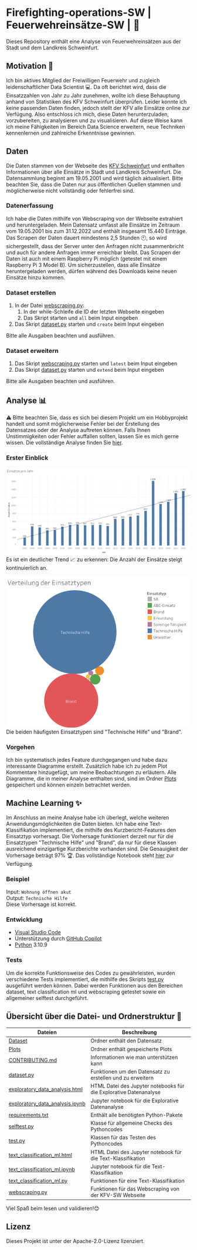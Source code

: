 # Firefighting-operations-SW | Feuerwehreinsätze-SW | 🚒

Dieses Repository enthält eine Analyse von Feuerwehreinsätzen aus der Stadt und dem Landkreis Schweinfurt.


## Motivation 🌱
Ich bin aktives Mitglied der Freiwilligen Feuerwehr und zugleich leidenschaftlicher Data Scientist 💻. Da oft berichtet wird, dass die Einsatzzahlen von Jahr zu Jahr zunehmen, wollte ich diese Behauptung anhand von Statistiken des KFV Schweinfurt überprüfen. Leider konnte ich keine passenden Daten finden, jedoch stellt der KFV alle Einsätze online zur Verfügung. Also entschloss ich mich, diese Daten herunterzuladen, vorzubereiten, zu analysieren und zu visualisieren. Auf diese Weise kann ich meine Fähigkeiten im Bereich Data Science erweitern, neue Techniken kennenlernen und zahlreiche Erkenntnisse gewinnen.


## Daten
Die Daten stammen von der Webseite des [KFV Schweinfurt](https://www.kfv-schweinfurt.de/index.php/einsaetze/einsatzarchiv "KFV Schweinfut Webseite") und enthalten Informationen über alle Einsätze in Stadt und Landkreis Schweinfurt. Die Datensammlung beginnt am 19.05.2001 und wird täglich aktualisiert. Bitte beachten Sie, dass die Daten nur aus öffentlichen Quellen stammen und möglicherweise nicht vollständig oder fehlerfrei sind.


### Datenerfassung
Ich habe die Daten mithilfe von Webscraping von der Webseite extrahiert und heruntergeladen. Mein Datensatz umfasst alle Einsätze im Zeitraum vom 19.05.2001 bis zum 31.12.2022 und enthält insgesamt 15.440 Einträge. Das Scrapen der Daten dauert mindestens 2,5 Stunden 🕙, so wird sichergestellt, dass der Server unter den Anfragen nicht zusammenbricht und auch für andere Anfragen immer erreichbar bleibt. Das Scrapen der Daten ist auch mit einem Raspberry Pi möglich (getestet mit einem Raspberry Pi 3 Model B). Um sicherzustellen, dass alle Einsätze heruntergeladen werden, dürfen während des Downloads keine neuen Einsätze hinzu kommen.

### Dataset erstellen
1. In der Datei [webscraping.py](webscraping.py):
   1. In der while-Schleife die ID der letzten Webseite eingeben
   2. Das Skript starten und `all` beim Input eingeben
2. Das Skript [dataset.py](dataset.py) starten und `create` beim Input eingeben

Bitte alle Ausgaben beachten und ausführen.

### Dataset erweitern
1. Das Skript [webscraping.py](webscraping.py) starten und `latest` beim Input eingeben
2. Das Skript [dataset.py](dataset.py) starten und `extend` beim Input eingeben


Bitte alle Ausgaben beachten und ausführen.


## Analyse 📊
⚠️ Bitte beachten Sie, dass es sich bei diesem Projekt um ein Hobbyprojekt handelt und somit möglicherweise Fehler bei der Erstellung des Datensatzes oder der Analyse auftreten können. Falls Ihnen Unstimmigkeiten oder Fehler auffallen sollten, lassen Sie es mich gerne wissen. Die vollständige Analyse finden Sie [hier](https://htmlpreview.github.io/?https://github.com/Chrissi2802/Firefighting-operations-SW/blob/main/exploratory_data_analysis.html).

### Erster Einblick
![Einsätze](./Plots/Tableau/einsaetze_pro_jahr.png "Einsätze pro Jahr") <br> 
Es ist ein deutlicher Trend 📈 zu erkennen: Die Anzahl der Einsätze steigt kontinuierlich an.

![Einsatztypen](./Plots/Tableau/einsatztypen.png "Einsatztypen") <br> 
Die beiden häufigsten Einsatztypen sind "Technische Hilfe" und "Brand".

### Vorgehen
Ich bin systematisch jedes Feature durchgegangen und habe dazu interessante Diagramme erstellt. Zusätzlich habe ich zu jedem Plot Kommentare hinzugefügt, um meine Beobachtungen zu erläutern. Alle Diagramme, die in meiner Analyse enthalten sind, sind im Ordner [Plots](Plots) gespeichert und können einzeln betrachtet werden.


## Machine Learning ✨
Im Anschluss an meine Analyse habe ich überlegt, welche weiteren Anwendungsmöglichkeiten die Daten bieten. Ich habe eine Text-Klassifikation implementiert, die mithilfe des Kurzbericht-Features den Einsatztyp vorhersagt. Die Vorhersage funktioniert derzeit nur für die Einsatztypen "Technische Hilfe" und "Brand", da nur für diese Klassen ausreichend einzigartige Kurzberichte vorhanden sind. Die Genauigkeit der Vorhersage beträgt 97% 🏆. Das vollständige Notebook steht [hier](https://htmlpreview.github.io/?https://github.com/Chrissi2802/Firefighting-operations-SW/blob/main/text_classification_ml.html) zur Verfügung.

### Beispiel
Input: `Wohnung öffnen akut` <br> 
Output: `Technische Hilfe` <br> 
Diese Vorhersage ist korrekt.


### Entwicklung
- [Visual Studio Code](https://code.visualstudio.com/)
- Unterstützung durch [GitHub Copilot](https://github.com/features/copilot)
- [Python](https://www.python.org/downloads/) 3.10.9

### Tests
Um die korrekte Funktionsweise des Codes zu gewährleisten, wurden verschiedene Tests implementiert, die mithilfe des Skripts [test.py](test.py) ausgeführt werden können. Dabei werden Funktionen aus den Bereichen dataset, text classification ml und webscraping getestet sowie ein allgemeiner selftest durchgeführt.


## Übersicht über die Datei- und Ordnerstruktur 📁
| Dateien                         | Beschreibung                                                        |
| ------------------------------- | ------------------------------------------------------------------- |
| [Dataset](Dataset)              | Ordner enthält den Datensatz                                        |
| [Plots](Plots)                  | Ordner enthält gespeicherte Plots                                   |
| [CONTRIBUTING.md](CONTRIBUTING.md)   | Informationen wie man unterstützen kann                        |
| [dataset.py](dataset.py)        | Funktionen um den Datensatz zu erstellen und zu erweitern           |
| [exploratory_data_analysis.html](https://htmlpreview.github.io/?https://github.com/Chrissi2802/Firefighting-operations-SW/blob/main/exploratory_data_analysis.html)     | HTML Datei des Jupyter notebooks für die Explorative Datenanalyse   |
| [exploratory_data_analysis.ipynb](exploratory_data_analysis.ipynb)   | Jupyter notebook für die Explorative Datenanalyse   |
| [requirements.txt](requirements.txt)               | Enthält alle benötigten Python-Pakete                    |
| [selftest.py](selftest.py)                         | Klasse für allgemeine Checks des Pythoncodes             |
| [test.py](test.py)                                 | Klassen für das Testen des Pythoncodes                   |
| [text_classification_ml.html](https://htmlpreview.github.io/?https://github.com/Chrissi2802/Firefighting-operations-SW/blob/main/text_classification_ml.html)     | HTML Datei des Jupyter notebook für die Text-Klassifikation           |
| [text_classification_ml.ipynb](text_classification_ml.ipynb)   | Jupyter notebook für die Text-Klassifikation             |
| [text_classification_ml.py](text_classification_ml.py)         | Funktionen für eine Text-Klassifikation                  |
| [webscraping.py](webscraping.py)                   | Funktionen für das Webscraping von der KFV-SW Webseite   |


Viel Spaß beim lesen und validieren!😊


## Lizenz
Dieses Projekt ist unter der Apache-2.0-Lizenz lizenziert.

